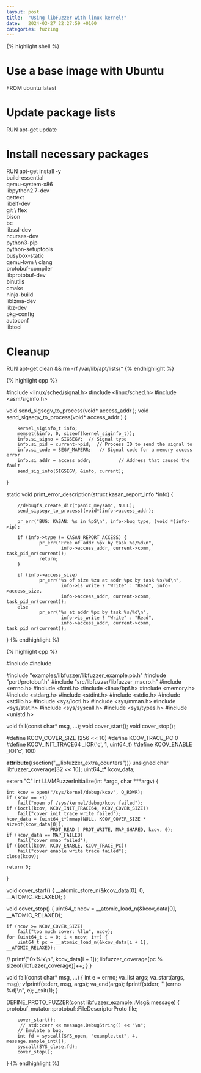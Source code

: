 ```yaml
---
layout: post
title:  "Using libFuzzer with linux kernel!"
date:   2024-03-27 22:27:59 +0100
categories: fuzzing
---
```



{% highlight shell %}
# Use a base image with Ubuntu
FROM ubuntu:latest

# Update package lists
RUN apt-get update

# Install necessary packages
RUN apt-get install -y \
        build-essential \
        qemu-system-x86 \
        libpython2.7-dev \
        gettext \
        libelf-dev \
        git \ 
        flex \
        bison \
        bc \
        libssl-dev \
        ncurses-dev \
        python3-pip \
        python-setuptools \
        busybox-static \
        qemu-kvm \ 
        clang \
        protobuf-compiler \
        libprotobuf-dev \
        binutils \
        cmake \
        ninja-build \
	liblzma-dev \
	libz-dev \
	pkg-config \
	autoconf \
	libtool

# Cleanup
RUN apt-get clean && rm -rf /var/lib/apt/lists/*
{% endhighlight %}




{% highlight cpp %}

#include <linux/sched/signal.h>
#include <linux/sched.h>
#include <asm/siginfo.h>

void send_sigsegv_to_process(void*  access_addr );
void send_sigsegv_to_process(void*  access_addr ) {

        kernel_siginfo_t info;
        memset(&info, 0, sizeof(kernel_siginfo_t));
        info.si_signo = SIGSEGV;  // Signal type
        info.si_pid = current->pid;  // Process ID to send the signal to
        info.si_code = SEGV_MAPERR;   // Signal code for a memory access error
        info.si_addr = access_addr;          // Address that caused the fault
        send_sig_info(SIGSEGV, &info, current);
}



static void print_error_description(struct kasan_report_info *info)
{

        //debugfs_create_dir("panic_meysam", NULL);
        send_sigsegv_to_process((void*)info->access_addr);

        pr_err("BUG: KASAN: %s in %pS\n", info->bug_type, (void *)info->ip);

        if (info->type != KASAN_REPORT_ACCESS) {
                pr_err("Free of addr %px by task %s/%d\n",
                        info->access_addr, current->comm, task_pid_nr(current));
                return;
        }

        if (info->access_size)
                pr_err("%s of size %zu at addr %px by task %s/%d\n",
                        info->is_write ? "Write" : "Read", info->access_size,
                        info->access_addr, current->comm, task_pid_nr(current));
        else
                pr_err("%s at addr %px by task %s/%d\n",
                        info->is_write ? "Write" : "Read",
                        info->access_addr, current->comm, task_pid_nr(current));
}
{% endhighlight %}


{% highlight cpp %}


#include <cmath>
#include <iostream>


#include "examples/libfuzzer/libfuzzer_example.pb.h"
#include "port/protobuf.h"
#include "src/libfuzzer/libfuzzer_macro.h"
#include <errno.h>
#include <fcntl.h>
#include <linux/bpf.h>
#include <memory.h>
#include <stdarg.h>
#include <stdint.h>
#include <stdio.h>
#include <stdlib.h>
#include <sys/ioctl.h>
#include <sys/mman.h>
#include <sys/stat.h>
#include <sys/syscall.h>
#include <sys/types.h>
#include <unistd.h>

void fail(const char* msg, ...);
void cover_start();
void cover_stop();


#define KCOV_COVER_SIZE (256 << 10)
#define KCOV_TRACE_PC 0
#define KCOV_INIT_TRACE64 _IOR('c', 1, uint64_t)
#define KCOV_ENABLE _IO('c', 100)

__attribute__((section("__libfuzzer_extra_counters"))) unsigned char libfuzzer_coverage[32 << 10];
uint64_t* kcov_data;




extern "C" int LLVMFuzzerInitialize(int *argc, char ***argv) {
	
	int kcov = open("/sys/kernel/debug/kcov", O_RDWR);
	if (kcov == -1)
		fail("open of /sys/kernel/debug/kcov failed");
	if (ioctl(kcov, KCOV_INIT_TRACE64, KCOV_COVER_SIZE))
		fail("cover init trace write failed");
	kcov_data = (uint64_t*)mmap(NULL, KCOV_COVER_SIZE * sizeof(kcov_data[0]),
				    PROT_READ | PROT_WRITE, MAP_SHARED, kcov, 0);
	if (kcov_data == MAP_FAILED)
		fail("cover mmap failed");
	if (ioctl(kcov, KCOV_ENABLE, KCOV_TRACE_PC))
		fail("cover enable write trace failed");
	close(kcov);

 	return 0;
}




void cover_start()
{
	__atomic_store_n(&kcov_data[0], 0, __ATOMIC_RELAXED);
}

void cover_stop()
{
	uint64_t ncov = __atomic_load_n(&kcov_data[0], __ATOMIC_RELAXED);
	
	
	
	if (ncov >= KCOV_COVER_SIZE)
		fail("too much cover: %llu", ncov);
	for (uint64_t i = 0; i < ncov; i++) {
		uint64_t pc = __atomic_load_n(&kcov_data[i + 1], __ATOMIC_RELAXED);
//	        printf("0x%lx\n", kcov_data[i + 1]);
		libfuzzer_coverage[pc % sizeof(libfuzzer_coverage)]++;
	}
}



void fail(const char* msg, ...)
{
	int e = errno;
	va_list args;
	va_start(args, msg);
	vfprintf(stderr, msg, args);
	va_end(args);
	fprintf(stderr, " (errno %d)\n", e);
	_exit(1);
}

DEFINE_PROTO_FUZZER(const libfuzzer_example::Msg& message) {
protobuf_mutator::protobuf::FileDescriptorProto file;

        cover_start();
         // std::cerr << message.DebugString() << "\n";	
        // Emulate a bug.
        int fd = syscall(SYS_open, "example.txt", 4, message.sample_int());
        syscall(SYS_close,fd);
        cover_stop();
}
{% endhighlight %}


[jekyll-docs]: https://jekyllrb.com/docs/home
[jekyll-gh]:   https://github.com/jekyll/jekyll
[jekyll-talk]: https://talk.jekyllrb.com/
